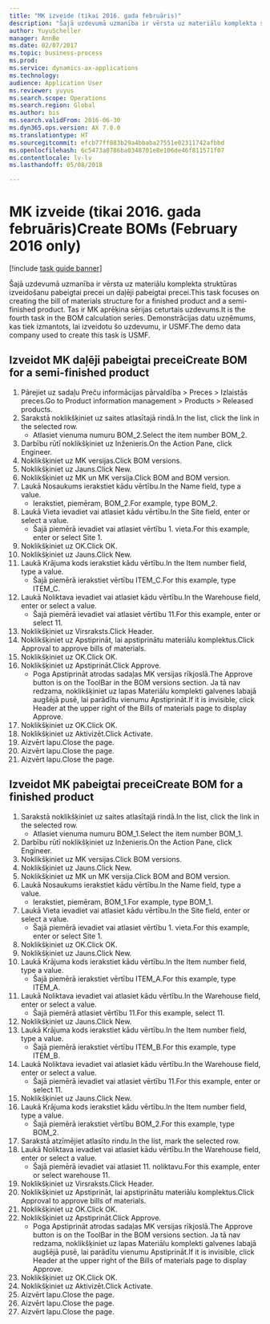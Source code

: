 ```yaml
--- 
title: "MK izveide (tikai 2016. gada februāris)"
description: "Šajā uzdevumā uzmanība ir vērsta uz materiālu komplekta struktūras izveidošanu pabeigtai precei un daļēji pabeigtai precei."
author: YuyuScheller
manager: AnnBe
ms.date: 02/07/2017
ms.topic: business-process
ms.prod: 
ms.service: dynamics-ax-applications
ms.technology: 
audience: Application User
ms.reviewer: yuyus
ms.search.scope: Operations
ms.search.region: Global
ms.author: bis
ms.search.validFrom: 2016-06-30
ms.dyn365.ops.version: AX 7.0.0
ms.translationtype: HT
ms.sourcegitcommit: efcb77ff883b29a4bbaba27551e02311742afbbd
ms.openlocfilehash: 6c5473a0786ba0348701e8e106de46f811571f07
ms.contentlocale: lv-lv
ms.lasthandoff: 05/08/2018

---
```

# <a name="create-boms-february-2016-only"></a><span data-ttu-id="642fe-103">MK izveide (tikai 2016. gada februāris)</span><span class="sxs-lookup"><span data-stu-id="642fe-103">Create BOMs (February 2016 only)</span></span>

[!include [task guide banner](../../includes/task-guide-banner.md)]

<span data-ttu-id="642fe-104">Šajā uzdevumā uzmanība ir vērsta uz materiālu komplekta struktūras izveidošanu pabeigtai precei un daļēji pabeigtai precei.</span><span class="sxs-lookup"><span data-stu-id="642fe-104">This task focuses on creating the bill of materials structure for a finished product and a semi-finished product.</span></span> <span data-ttu-id="642fe-105">Tas ir MK aprēķina sērijas ceturtais uzdevums.</span><span class="sxs-lookup"><span data-stu-id="642fe-105">It is the fourth task in the BOM calculation series.</span></span> <span data-ttu-id="642fe-106">Demonstrācijas datu uzņēmums, kas tiek izmantots, lai izveidotu šo uzdevumu, ir USMF.</span><span class="sxs-lookup"><span data-stu-id="642fe-106">The demo data company used to create this task is USMF.</span></span>


## <a name="create-bom-for-a-semi-finished-product"></a><span data-ttu-id="642fe-107">Izveidot MK daļēji pabeigtai precei</span><span class="sxs-lookup"><span data-stu-id="642fe-107">Create BOM for a semi-finished product</span></span>
1. <span data-ttu-id="642fe-108">Pārejiet uz sadaļu Preču informācijas pārvaldība > Preces > Izlaistās preces.</span><span class="sxs-lookup"><span data-stu-id="642fe-108">Go to Product information management > Products > Released products.</span></span>
2. <span data-ttu-id="642fe-109">Sarakstā noklikšķiniet uz saites atlasītajā rindā.</span><span class="sxs-lookup"><span data-stu-id="642fe-109">In the list, click the link in the selected row.</span></span>
    * <span data-ttu-id="642fe-110">Atlasiet vienuma numuru BOM_2.</span><span class="sxs-lookup"><span data-stu-id="642fe-110">Select the item number BOM_2.</span></span>  
3. <span data-ttu-id="642fe-111">Darbību rūtī noklikšķiniet uz Inženieris.</span><span class="sxs-lookup"><span data-stu-id="642fe-111">On the Action Pane, click Engineer.</span></span>
4. <span data-ttu-id="642fe-112">Noklikšķiniet uz MK versijas.</span><span class="sxs-lookup"><span data-stu-id="642fe-112">Click BOM versions.</span></span>
5. <span data-ttu-id="642fe-113">Noklikšķiniet uz Jauns.</span><span class="sxs-lookup"><span data-stu-id="642fe-113">Click New.</span></span>
6. <span data-ttu-id="642fe-114">Noklikšķiniet uz MK un MK versija.</span><span class="sxs-lookup"><span data-stu-id="642fe-114">Click BOM and BOM version.</span></span>
7. <span data-ttu-id="642fe-115">Laukā Nosaukums ierakstiet kādu vērtību.</span><span class="sxs-lookup"><span data-stu-id="642fe-115">In the Name field, type a value.</span></span>
    * <span data-ttu-id="642fe-116">Ierakstiet, piemēram, BOM_2.</span><span class="sxs-lookup"><span data-stu-id="642fe-116">For example, type BOM_2.</span></span>  
8. <span data-ttu-id="642fe-117">Laukā Vieta ievadiet vai atlasiet kādu vērtību.</span><span class="sxs-lookup"><span data-stu-id="642fe-117">In the Site field, enter or select a value.</span></span>
    * <span data-ttu-id="642fe-118">Šajā piemērā ievadiet vai atlasiet vērtību 1. vieta.</span><span class="sxs-lookup"><span data-stu-id="642fe-118">For this example, enter or select Site 1.</span></span>  
9. <span data-ttu-id="642fe-119">Noklikšķiniet uz OK.</span><span class="sxs-lookup"><span data-stu-id="642fe-119">Click OK.</span></span>
10. <span data-ttu-id="642fe-120">Noklikšķiniet uz Jauns.</span><span class="sxs-lookup"><span data-stu-id="642fe-120">Click New.</span></span>
11. <span data-ttu-id="642fe-121">Laukā Krājuma kods ierakstiet kādu vērtību.</span><span class="sxs-lookup"><span data-stu-id="642fe-121">In the Item number field, type a value.</span></span>
    * <span data-ttu-id="642fe-122">Šajā piemērā ierakstiet vērtību ITEM_C.</span><span class="sxs-lookup"><span data-stu-id="642fe-122">For this example, type ITEM_C.</span></span>  
12. <span data-ttu-id="642fe-123">Laukā Noliktava ievadiet vai atlasiet kādu vērtību.</span><span class="sxs-lookup"><span data-stu-id="642fe-123">In the Warehouse field, enter or select a value.</span></span>
    * <span data-ttu-id="642fe-124">Šajā piemērā ievadiet vai atlasiet vērtību 11.</span><span class="sxs-lookup"><span data-stu-id="642fe-124">For this example, enter or select 11.</span></span>  
13. <span data-ttu-id="642fe-125">Noklikšķiniet uz Virsraksts.</span><span class="sxs-lookup"><span data-stu-id="642fe-125">Click Header.</span></span>
14. <span data-ttu-id="642fe-126">Noklikšķiniet uz Apstiprināt, lai apstiprinātu materiālu komplektus.</span><span class="sxs-lookup"><span data-stu-id="642fe-126">Click Approval to approve bills of materials.</span></span>
15. <span data-ttu-id="642fe-127">Noklikšķiniet uz OK.</span><span class="sxs-lookup"><span data-stu-id="642fe-127">Click OK.</span></span>
16. <span data-ttu-id="642fe-128">Noklikšķiniet uz Apstiprināt.</span><span class="sxs-lookup"><span data-stu-id="642fe-128">Click Approve.</span></span>
    * <span data-ttu-id="642fe-129">Poga Apstiprināt atrodas sadaļas MK versijas rīkjoslā.</span><span class="sxs-lookup"><span data-stu-id="642fe-129">The Approve button is on the ToolBar in the  BOM versions section.</span></span> <span data-ttu-id="642fe-130">Ja tā nav redzama, noklikšķiniet uz lapas Materiālu komplekti galvenes labajā augšējā pusē, lai parādītu vienumu Apstiprināt.</span><span class="sxs-lookup"><span data-stu-id="642fe-130">If it is invisible, click Header at the upper right of the Bills of materials page to display Approve.</span></span>  
17. <span data-ttu-id="642fe-131">Noklikšķiniet uz OK.</span><span class="sxs-lookup"><span data-stu-id="642fe-131">Click OK.</span></span>
18. <span data-ttu-id="642fe-132">Noklikšķiniet uz Aktivizēt.</span><span class="sxs-lookup"><span data-stu-id="642fe-132">Click Activate.</span></span>
19. <span data-ttu-id="642fe-133">Aizvērt lapu.</span><span class="sxs-lookup"><span data-stu-id="642fe-133">Close the page.</span></span>
20. <span data-ttu-id="642fe-134">Aizvērt lapu.</span><span class="sxs-lookup"><span data-stu-id="642fe-134">Close the page.</span></span>
21. <span data-ttu-id="642fe-135">Aizvērt lapu.</span><span class="sxs-lookup"><span data-stu-id="642fe-135">Close the page.</span></span>

## <a name="create-bom-for-a-finished-product"></a><span data-ttu-id="642fe-136">Izveidot MK pabeigtai precei</span><span class="sxs-lookup"><span data-stu-id="642fe-136">Create BOM for a finished product</span></span>
1. <span data-ttu-id="642fe-137">Sarakstā noklikšķiniet uz saites atlasītajā rindā.</span><span class="sxs-lookup"><span data-stu-id="642fe-137">In the list, click the link in the selected row.</span></span>
    * <span data-ttu-id="642fe-138">Atlasiet vienuma numuru BOM_1.</span><span class="sxs-lookup"><span data-stu-id="642fe-138">Select the item number BOM_1.</span></span>  
2. <span data-ttu-id="642fe-139">Darbību rūtī noklikšķiniet uz Inženieris.</span><span class="sxs-lookup"><span data-stu-id="642fe-139">On the Action Pane, click Engineer.</span></span>
3. <span data-ttu-id="642fe-140">Noklikšķiniet uz MK versijas.</span><span class="sxs-lookup"><span data-stu-id="642fe-140">Click BOM versions.</span></span>
4. <span data-ttu-id="642fe-141">Noklikšķiniet uz Jauns.</span><span class="sxs-lookup"><span data-stu-id="642fe-141">Click New.</span></span>
5. <span data-ttu-id="642fe-142">Noklikšķiniet uz MK un MK versija.</span><span class="sxs-lookup"><span data-stu-id="642fe-142">Click BOM and BOM version.</span></span>
6. <span data-ttu-id="642fe-143">Laukā Nosaukums ierakstiet kādu vērtību.</span><span class="sxs-lookup"><span data-stu-id="642fe-143">In the Name field, type a value.</span></span>
    * <span data-ttu-id="642fe-144">Ierakstiet, piemēram, BOM_1.</span><span class="sxs-lookup"><span data-stu-id="642fe-144">For example, type BOM_1.</span></span>  
7. <span data-ttu-id="642fe-145">Laukā Vieta ievadiet vai atlasiet kādu vērtību.</span><span class="sxs-lookup"><span data-stu-id="642fe-145">In the Site field, enter or select a value.</span></span>
    * <span data-ttu-id="642fe-146">Šajā piemērā ievadiet vai atlasiet vērtību 1. vieta.</span><span class="sxs-lookup"><span data-stu-id="642fe-146">For this example, enter or select Site 1.</span></span>  
8. <span data-ttu-id="642fe-147">Noklikšķiniet uz OK.</span><span class="sxs-lookup"><span data-stu-id="642fe-147">Click OK.</span></span>
9. <span data-ttu-id="642fe-148">Noklikšķiniet uz Jauns.</span><span class="sxs-lookup"><span data-stu-id="642fe-148">Click New.</span></span>
10. <span data-ttu-id="642fe-149">Laukā Krājuma kods ierakstiet kādu vērtību.</span><span class="sxs-lookup"><span data-stu-id="642fe-149">In the Item number field, type a value.</span></span>
    * <span data-ttu-id="642fe-150">Šajā piemērā ierakstiet vērtību ITEM_A.</span><span class="sxs-lookup"><span data-stu-id="642fe-150">For this example, type ITEM_A.</span></span>  
11. <span data-ttu-id="642fe-151">Laukā Noliktava ievadiet vai atlasiet kādu vērtību.</span><span class="sxs-lookup"><span data-stu-id="642fe-151">In the Warehouse field, enter or select a value.</span></span>
    * <span data-ttu-id="642fe-152">Šajā piemērā atlasiet vērtību 11.</span><span class="sxs-lookup"><span data-stu-id="642fe-152">For this example, select 11.</span></span>  
12. <span data-ttu-id="642fe-153">Noklikšķiniet uz Jauns.</span><span class="sxs-lookup"><span data-stu-id="642fe-153">Click New.</span></span>
13. <span data-ttu-id="642fe-154">Laukā Krājuma kods ierakstiet kādu vērtību.</span><span class="sxs-lookup"><span data-stu-id="642fe-154">In the Item number field, type a value.</span></span>
    * <span data-ttu-id="642fe-155">Šajā piemērā ierakstiet vērtību ITEM_B.</span><span class="sxs-lookup"><span data-stu-id="642fe-155">For this example, type ITEM_B.</span></span>  
14. <span data-ttu-id="642fe-156">Laukā Noliktava ievadiet vai atlasiet kādu vērtību.</span><span class="sxs-lookup"><span data-stu-id="642fe-156">In the Warehouse field, enter or select a value.</span></span>
    * <span data-ttu-id="642fe-157">Šajā piemērā ievadiet vai atlasiet vērtību 11.</span><span class="sxs-lookup"><span data-stu-id="642fe-157">For this example, enter or select 11.</span></span>  
15. <span data-ttu-id="642fe-158">Noklikšķiniet uz Jauns.</span><span class="sxs-lookup"><span data-stu-id="642fe-158">Click New.</span></span>
16. <span data-ttu-id="642fe-159">Laukā Krājuma kods ierakstiet kādu vērtību.</span><span class="sxs-lookup"><span data-stu-id="642fe-159">In the Item number field, type a value.</span></span>
    * <span data-ttu-id="642fe-160">Šajā piemērā ierakstiet vērtību BOM_2.</span><span class="sxs-lookup"><span data-stu-id="642fe-160">For this example, type BOM_2.</span></span>  
17. <span data-ttu-id="642fe-161">Sarakstā atzīmējiet atlasīto rindu.</span><span class="sxs-lookup"><span data-stu-id="642fe-161">In the list, mark the selected row.</span></span>
18. <span data-ttu-id="642fe-162">Laukā Noliktava ievadiet vai atlasiet kādu vērtību.</span><span class="sxs-lookup"><span data-stu-id="642fe-162">In the Warehouse field, enter or select a value.</span></span>
    * <span data-ttu-id="642fe-163">Šajā piemērā ievadiet vai atlasiet 11. noliktavu.</span><span class="sxs-lookup"><span data-stu-id="642fe-163">For this example, enter or select warehouse 11.</span></span>  
19. <span data-ttu-id="642fe-164">Noklikšķiniet uz Virsraksts.</span><span class="sxs-lookup"><span data-stu-id="642fe-164">Click Header.</span></span>
20. <span data-ttu-id="642fe-165">Noklikšķiniet uz Apstiprināt, lai apstiprinātu materiālu komplektus.</span><span class="sxs-lookup"><span data-stu-id="642fe-165">Click Approval to approve bills of materials.</span></span>
21. <span data-ttu-id="642fe-166">Noklikšķiniet uz OK.</span><span class="sxs-lookup"><span data-stu-id="642fe-166">Click OK.</span></span>
22. <span data-ttu-id="642fe-167">Noklikšķiniet uz Apstiprināt.</span><span class="sxs-lookup"><span data-stu-id="642fe-167">Click Approve.</span></span>
    * <span data-ttu-id="642fe-168">Poga Apstiprināt atrodas sadaļas MK versijas rīkjoslā.</span><span class="sxs-lookup"><span data-stu-id="642fe-168">The Approve button is on the ToolBar in the  BOM versions section.</span></span> <span data-ttu-id="642fe-169">Ja tā nav redzama, noklikšķiniet uz lapas Materiālu komplekti galvenes labajā augšējā pusē, lai parādītu vienumu Apstiprināt.</span><span class="sxs-lookup"><span data-stu-id="642fe-169">If it is invisible, click Header at the upper right of the Bills of materials page to display Approve.</span></span>  
23. <span data-ttu-id="642fe-170">Noklikšķiniet uz OK.</span><span class="sxs-lookup"><span data-stu-id="642fe-170">Click OK.</span></span>
24. <span data-ttu-id="642fe-171">Noklikšķiniet uz Aktivizēt.</span><span class="sxs-lookup"><span data-stu-id="642fe-171">Click Activate.</span></span>
25. <span data-ttu-id="642fe-172">Aizvērt lapu.</span><span class="sxs-lookup"><span data-stu-id="642fe-172">Close the page.</span></span>
26. <span data-ttu-id="642fe-173">Aizvērt lapu.</span><span class="sxs-lookup"><span data-stu-id="642fe-173">Close the page.</span></span>
27. <span data-ttu-id="642fe-174">Aizvērt lapu.</span><span class="sxs-lookup"><span data-stu-id="642fe-174">Close the page.</span></span>


